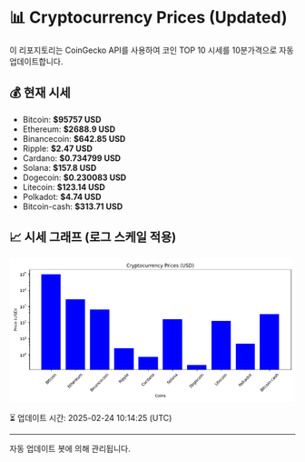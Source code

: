 
# 📊 Cryptocurrency Prices (Updated)

이 리포지토리는 CoinGecko API를 사용하여 코인 TOP 10 시세를 10분가격으로 자동 업데이트합니다.

## 💰 현재 시세
- Bitcoin: **$95757 USD**
- Ethereum: **$2688.9 USD**
- Binancecoin: **$642.85 USD**
- Ripple: **$2.47 USD**
- Cardano: **$0.734799 USD**
- Solana: **$157.8 USD**
- Dogecoin: **$0.230083 USD**
- Litecoin: **$123.14 USD**
- Polkadot: **$4.74 USD**
- Bitcoin-cash: **$313.71 USD**

## 📈 시세 그래프 (로그 스케일 적용)
![Crypto Prices](crypto_prices.png)

⏳ 업데이트 시간: 2025-02-24 10:14:25 (UTC)

---
자동 업데이트 봇에 의해 관리됩니다.
